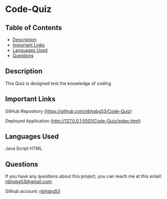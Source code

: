 # Code-Quiz

## Table of Contents

* [Description](#description)
* [Important Links](#important-links)
* [Languages Used](#languages-used)
* [Questions](#questions)

## Description 
This Quiz is designed test the knowledge of coding


## Important Links
GitHub Repository
(https://github.com/nbhsbg53/Code-Quiz)

Deployed Application
(http://127.0.0.1:5501/Code-Quiz/index.html)


## Languages Used

Java Script
HTML

## Questions

If you have any questions about this project, you can reach me at this email: nbhsbg53@gmail.com.

Github account: [nbhsbg53](https://github.com/nbhsbg53)